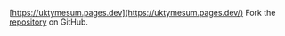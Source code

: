 [https://uktymesum.pages.dev](https://uktymesum.pages.dev/)
Fork the [repository](https://github.com/idawahyusu) on GitHub.